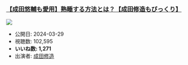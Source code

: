 ### [【成田悠輔も愛用】熟睡する方法とは？【成田修造もびっくり】](https://www.youtube.com/watch?v=Mrb3KYf8kwY)
[![](https://img.youtube.com/vi/Mrb3KYf8kwY/sddefault.jpg)](https://www.youtube.com/watch?v=Mrb3KYf8kwY)
-   公開日: 2024-03-29
-   視聴数: 102,595
-   **いいね数: 1,271**
-   出演者: [成田修造](/rehacq_fan/people/成田修造 "wikilink")
